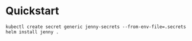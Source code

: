 # Quickstart

```
kubectl create secret generic jenny-secrets --from-env-file=.secrets
helm install jenny .
```
